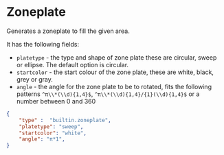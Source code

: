 # Zoneplate

Generates a zoneplate to fill the given area.

It has the following fields:

- `platetype` - the type and shape of zone plate these are circular, sweep or ellipse.
The default option is circular.
- `startcolor` -  the start colour of the zone plate, these are white, black, grey or gray.
- `angle` - the angle for the zone plate to be to rotated, fits the following patterns
`^π\\*(\\d){1,4}$`, `^π\\*(\\d){1,4}/{1}(\\d){1,4}$` or a number between 0 and 360

```json
{
    "type" :  "builtin.zoneplate",
    "platetype": "sweep",
    "startcolor": "white",
    "angle": "π*1",
}
```
